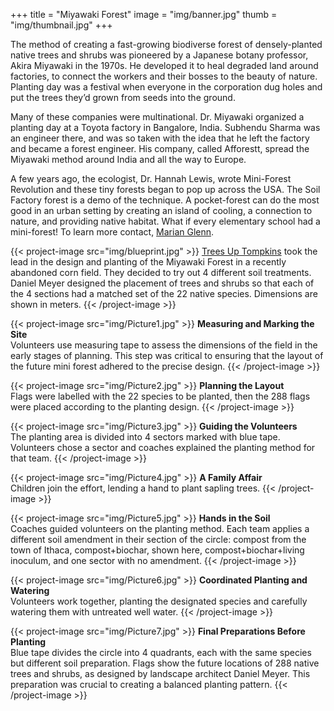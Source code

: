 +++
title = "Miyawaki Forest"
image = "img/banner.jpg"
thumb = "img/thumbnail.jpg"
+++

The method of creating a fast-growing biodiverse forest of densely-planted native trees and shrubs was pioneered by a Japanese botany professor, Akira Miyawaki in the 1970s. He developed it to heal degraded land around factories, to connect the workers and their bosses to the beauty of nature.  Planting day was a festival when everyone in the corporation dug holes and put the trees they’d grown from seeds into the ground.

Many of these companies were multinational. Dr. Miyawaki organized a planting day at a Toyota factory in Bangalore, India. Subhendu Sharma was an engineer there, and was so taken with the idea that he left the factory and  became a forest engineer.  His  company, called  Afforestt,  spread the Miyawaki method around India and all the way to Europe.

A few years ago, the ecologist, Dr. Hannah Lewis, wrote Mini-Forest Revolution and these tiny forests began to pop up across the USA. The Soil Factory forest is a demo of the technique.  A pocket-forest can do the most good in an urban setting by creating an island of cooling, a connection to nature, and providing native habitat.  What if every elementary school had a mini-forest! To learn more contact, [Marian Glenn](mailto:marianglenn@gmail.com).

{{< project-image src="img/blueprint.jpg" >}}
[Trees Up Tompkins](https://www.treesuptompkins.org) took the lead in the design and planting of the Miyawaki Forest in a recently abandoned corn field. They decided to try out 4 different soil treatments. Daniel Meyer designed the placement of trees and shrubs so that each of the 4 sections had a matched set of the 22 native species.  Dimensions are shown in meters.
{{< /project-image >}}

{{< project-image src="img/Picture1.jpg" >}}
**Measuring and Marking the Site**  
Volunteers use measuring tape to assess the dimensions of the field in the early stages of planning. This step was critical to ensuring that the layout of the future mini forest adhered to the precise design.
{{< /project-image >}}

{{< project-image src="img/Picture2.jpg" >}}
**Planning the Layout**  
Flags were labelled with the 22 species to be planted, then the 288 flags were placed according to the planting design. 
{{< /project-image >}}

{{< project-image src="img/Picture3.jpg" >}}
**Guiding the Volunteers**  
The planting area is divided into 4 sectors marked with blue tape.  
Volunteers chose a sector and coaches explained the planting method for that team.
{{< /project-image >}}

{{< project-image src="img/Picture4.jpg" >}}
**A Family Affair**  
Children join the effort, lending a hand to plant sapling trees. 
{{< /project-image >}}

{{< project-image src="img/Picture5.jpg" >}}
**Hands in the Soil**  
Coaches guided volunteers on the planting method. Each team applies a different soil amendment in their section of the circle:  compost from the town of Ithaca, compost+biochar, shown here, compost+biochar+living inoculum, and one sector with no amendment.
{{< /project-image >}}

{{< project-image src="img/Picture6.jpg" >}}
**Coordinated Planting and Watering**  
Volunteers work together, planting the designated species and carefully watering them with untreated well water.
{{< /project-image >}}

{{< project-image src="img/Picture7.jpg" >}}
**Final Preparations Before Planting**  
Blue tape divides the circle into 4 quadrants, each with the same species but different soil preparation. Flags show the future locations of 288 native trees and shrubs, as designed by landscape architect Daniel Meyer. This preparation was crucial to creating a balanced planting pattern.
{{< /project-image >}}